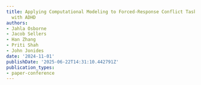 ```yaml
---
title: Applying Computational Modeling to Forced-Response Conflict Tasks in Adults
  with ADHD
authors:
- Jahla Osborne
- Jacob Sellers
- Han Zhang
- Priti Shah
- John Jonides
date: '2024-11-01'
publishDate: '2025-06-22T14:31:10.442791Z'
publication_types:
- paper-conference
---
```

